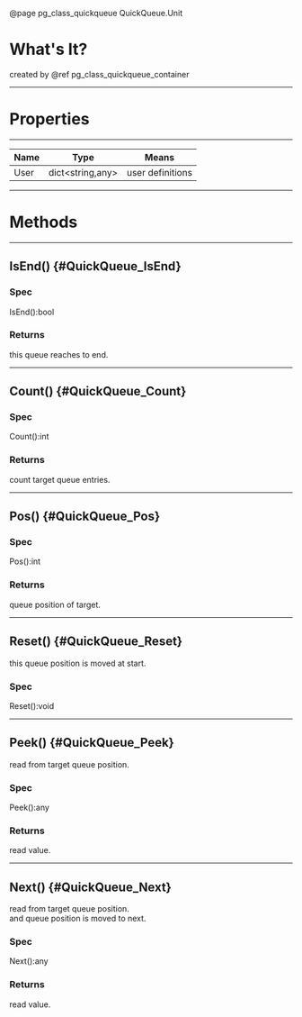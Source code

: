 ﻿@page pg_class_quickqueue QuickQueue.Unit

# What's It?

created by @ref pg_class_quickqueue_container

-----
# Properties

-----
| Name | Type | Means |
|------|------|-------|
| User | dict<string,any> | user definitions |

-----
# Methods

-----
## IsEnd() {#QuickQueue_IsEnd}

### Spec

IsEnd():bool

### Returns

this queue reaches to end.  

-----
## Count() {#QuickQueue_Count}

### Spec

Count():int

### Returns

count target queue entries.  

-----
## Pos() {#QuickQueue_Pos}

### Spec

Pos():int

### Returns

queue position of target.  

-----
## Reset() {#QuickQueue_Reset}

this queue position is moved at start.  

### Spec

Reset():void

-----
## Peek() {#QuickQueue_Peek}

read from target queue position.  

### Spec

Peek():any

### Returns

read value.  

-----
## Next() {#QuickQueue_Next}

read from target queue position.  
and queue position is moved to next.  

### Spec

Next():any

### Returns

read value.  

